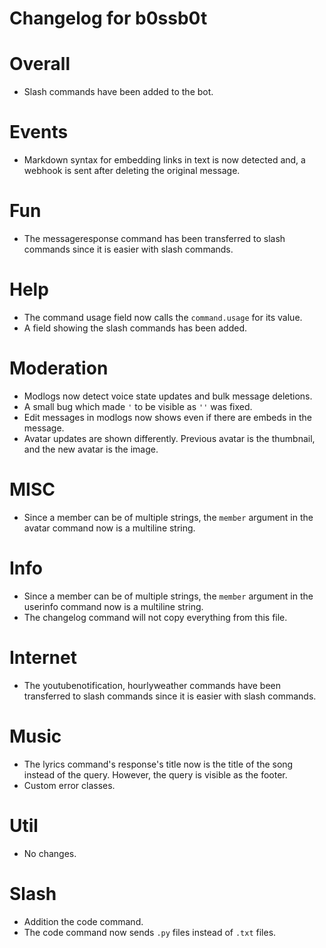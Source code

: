 # Changelog for b0ssb0t #

# Overall #
+ Slash commands have been added to the bot.

# Events #
+ Markdown syntax for embedding links in text is now detected and, a webhook is sent after deleting the original message.

# Fun #
+ The messageresponse command has been transferred to slash commands since it is easier with slash commands.

# Help #
+ The command usage field now calls the `command.usage` for its value.
+ A field showing the slash commands has been added.

# Moderation #
+ Modlogs now detect voice state updates and bulk message deletions.
+ A small bug which made `'` to be visible as `''` was fixed.
+ Edit messages in modlogs now shows even if there are embeds in the message.
+ Avatar updates are shown differently. Previous avatar is the thumbnail, and the new avatar is the image.

# MISC #
+ Since a member can be of multiple strings, the `member` argument in the avatar command now is a multiline string.

# Info #
+ Since a member can be of multiple strings, the `member` argument in the userinfo command now is a multiline string.
+ The changelog command will not copy everything from this file.

# Internet #
+ The youtubenotification, hourlyweather commands have been transferred to slash commands since it is easier with slash commands.

# Music #
+ The lyrics command's response's title now is the title of the song instead of the query. However, the query is visible as the footer.
+ Custom error classes.

# Util #
+ No changes.

# Slash #
+ Addition the code command.
+ The code command now sends `.py` files instead of `.txt` files.
